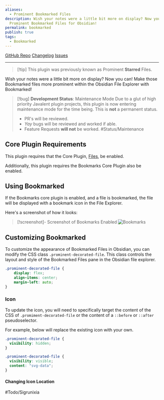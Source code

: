 ```yaml
---
aliases:
  - Prominent Bookmarked Files
description: Wish your notes were a little bit more on display? Now you can with
  Prominent Bookmarked Files for Obsidian!
permalink: bookmarked
publish: true
tags:
  - Bookmarked
---
```



[GitHub Repo](https://github.com/valentine195/obsidian-prominent-starred-files "Repo") [Changelog](https://github.com/valentine195/obsidian-prominent-starred-files/blob/c20b10cf110192c23fd198158bf5c8e1bd76b8ac/CHANGELOG.md "Changelog") [Issues](https://github.com/valentine195/obsidian-prominent-starred-files/issues?q=is%3Aissue+is%3Aopen+sort%3Aupdated-desc "Issues")

---

> [!tip] This plugin was previously known as Prominent **Starred** Files.

Wish your notes were a little bit more on display? Now you can! Make those Bookmarked files more prominent within the Obsidian File Explorer with Bookmarked!

> [!bug] **Development Status**: Maintenance Mode
> Due to a glut of high priority Javalent plugin projects, this plugin is now entering maintenance mode for the time being. This is **not** a permanent status.
> - PR's will be reviewed.
> - *Yay* bugs will be reviewed and worked if able.
> - Feature Requests **will not** be worked.
> #Status/Maintenance 

## Core Plugin Requirements

This plugin requires that the Core Plugin, [Files](https://help.obsidian.md/Plugins/File+explorer "Obsidian"), be enabled. 

Additionally, this plugin requires the Bookmarks Core Plugin also be enabled. 

## Using Bookmarked

If the Bookmarks core plugin is enabled, and a file is bookmarked, the file will be displayed with a bookmark icon in the File Explorer. 

Here's a screenshot of how it looks:

>[!screenshot]- Screenshot of Bookmarks Enabled
>![Bookmarks](https://github.com/valentine195/fantasy-statblocks/blob/gh-pages/images/starred/bookmarks.png?raw=true)

## Customizing Bookmarked

To customize the appearance of Bookmarked Files in Obsidian, you can modify the CSS class `.prominent-decorated-file`. This class controls the layout and style of the Bookmarked Files pane in the Obsidian file explorer.

```css
.prominent-decorated-file {
    display: flex;
    align-items: center;
    margin-left: auto;
}
```

### Icon

To update the icon, you will need to specifically target the content of the CSS of `.promiment-decorated-file` or the content of a `::before` or `::after` pseudoselector. 

For example, below will replace the existing icon with your own.
```css
.prominent-decorated-file {
  visibility: hidden;
}

.prominent-decorated-file {
  visibility: visible;
  content: "svg-data";
}
```

#### Changing Icon Location

#Todo/Sigrunixia 
